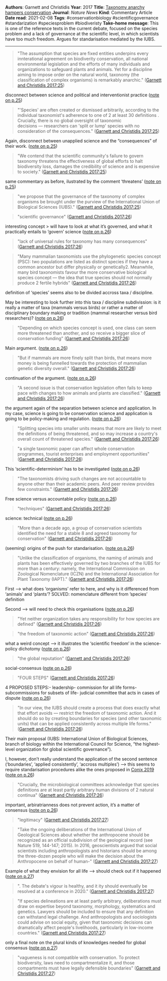 **Authors**: Garnett and Christidis
**Year**: 2017
**Title**: [Taxonomy anarchy hampers conservation](zotero://open-pdf/library/items/MJSUN2UK?)
**Journal**: *Nature News*
**Kind**: Commentary Article
**Date read**: 2021-02-08
**Tags**: #conservationbiology #scientificgovernance #standarization #speciesproblem #biodiveristy 
**Take-home message**: This is one of the reference texts in the current debate, focused on the species problem and a lack of governance at the scientific level, in which scientists have too much freedom. Argues for standarisation mediated by the IUBS.

---


> "The assumption that species are fixed entities underpins every innterational agreement on biodiverity conservation, all national environmental legislation and the efforts of many individuals and organizations to safeguard plants and animals. Yet for a discipline aiming to impose order on the natural world, taxonomy (the classification of complex organisms) is remarkably anarchic." ([Garnett and Christidis 2017:25](zotero://open-pdf/library/items/MJSUN2UK?page=1))

disconnect between science and political and interventionist practice ([note on p.25](zotero://open-pdf/library/items/MJSUN2UK?page=1))

> "'Species' are often created or dismissed arbitrarily, according to the individual taxonomist's adherence to one of 2 at least 30 definitions . Crucially, there is no global oversight of taxonomic decisions — researchers can 'split or lump' species with no consideration of the consequences." ([Garnett and Christidis 2017:25](zotero://open-pdf/library/items/MJSUN2UK?page=1))

Again, disconnect between unapplied science and the “consequences” of their work. ([note on p.25](zotero://open-pdf/library/items/MJSUN2UK?page=1))

> "We  contend that the scientific community's failure to govern taxonomy threatens the effectiveness of global efforts to halt biodiversity loss, damages the credibility of science and is expensive to society." ([Garnett and Christidis 2017:25](zotero://open-pdf/library/items/MJSUN2UK?page=1))

same commentary as before, ilustrated by the comment ‘threatens’ ([note on p.25](zotero://open-pdf/library/items/MJSUN2UK?page=1))

> "we propose that the governance of the taxonomy of complex organisms be brought under the purview of the International Union of Biological Sciences (IUBS)." ([Garnett and Christidis 2017:25](zotero://open-pdf/library/items/MJSUN2UK?page=1))

> "scientific governance" ([Garnett and Christidis 2017:26](zotero://open-pdf/library/items/MJSUN2UK?page=2))

interesting concept > will have to look at what it’s governed, and what it practically entails to ‘govern’ science ([note on p.26](zotero://open-pdf/library/items/MJSUN2UK?page=2))

> "lack of universal rules for taxonomy has many consequences" ([Garnett and Christidis 2017:26](zotero://open-pdf/library/items/MJSUN2UK?page=2))

> "Many mammalian taxonomists use the phylogenetic species concept (PSC): two populations are listed as distinct species if they have a common ancestor but differ physically or genetically2. Meanwhile, many bird taxonomists favour the more conservative biological species concept — the idea that true species should not normally produce 2 fertile hybrids" ([Garnett and Christidis 2017:26](zotero://open-pdf/library/items/MJSUN2UK?page=2))

definition of ‘species’ seems also to be divided accross taxa / discipline.

May be interesting to look further into this taxa / discipline subdivission: is it really a matter of taxa (mammals versus birds) or rather a matter of disciplinary boundary making or tradition (mammal researcher versus bird researchers)? ([note on p.26](zotero://open-pdf/library/items/MJSUN2UK?page=2))

> "Depending on which species concept is used, one class can seem more threatened than another, and so receive a bigger slice of conservation funding" ([Garnett and Christidis 2017:26](zotero://open-pdf/library/items/MJSUN2UK?page=2))

Main argument.  ([note on p.26](zotero://open-pdf/library/items/MJSUN2UK?page=2))

> "But if mammals are more finely split than birds, that means more money is being funnelled towards the protection of mammalian genetic diversity overall." ([Garnett and Christidis 2017:26](zotero://open-pdf/library/items/MJSUN2UK?page=2))

continuation of the argument. ([note on p.26](zotero://open-pdf/library/items/MJSUN2UK?page=2))

> "A second issue is that conservation legislation often fails to keep pace with changes to how animals and plants are classified." ([Garnett and Christidis 2017:26](zotero://open-pdf/library/items/MJSUN2UK?page=2))

the argument again of the separation between science and application. In my case, science is going to be conservation science and application is going to be policy-making and regulation.  ([note on p.26](zotero://open-pdf/library/items/MJSUN2UK?page=2))

> "Splitting species into smaller units means that more are likely to meet the definitions of being threatened, and so may increase a country's overall count of threatened species." ([Garnett and Christidis 2017:26](zotero://open-pdf/library/items/MJSUN2UK?page=2))

> "a single taxonomic paper can affect whole conservation programmes, tourist enterprises and employment opportunities" ([Garnett and Christidis 2017:26](zotero://open-pdf/library/items/MJSUN2UK?page=2))

This ‘scientific-determinism’ has to be investigated ([note on p.26](zotero://open-pdf/library/items/MJSUN2UK?page=2))

> "The taxonomists driving such changes are not accountable to anyone other than their academic peers. And peer review provides few constraints." ([Garnett and Christidis 2017:26](zotero://open-pdf/library/items/MJSUN2UK?page=2))

Free science versus accountable policy ([note on p.26](zotero://open-pdf/library/items/MJSUN2UK?page=2))

> "techniques" ([Garnett and Christidis 2017:26](zotero://open-pdf/library/items/MJSUN2UK?page=2))

science: technical ([note on p.26](zotero://open-pdf/library/items/MJSUN2UK?page=2))

> "More than a decade ago, a group of conservation scientists identified the need for a stable 8 and agreed taxonomy for conservation" ([Garnett and Christidis 2017:26](zotero://open-pdf/library/items/MJSUN2UK?page=2))

(seeming) origins of the push for standarisation. ([note on p.26](zotero://open-pdf/library/items/MJSUN2UK?page=2))

> "Unlike the classification of organisms, the naming of animals and plants has been effectively governed by two branches of the IUBS for more than a century: namely, the International Commission on Zoological Nomenclature (ICZN) and the International Association for Plant Taxonomy (IAPT)." ([Garnett and Christidis 2017:26](zotero://open-pdf/library/items/MJSUN2UK?page=2))

First —> what does ‘organisms’ refer to here, and why is it differenced from ‘animals’ and ‘plants’? SOLVED: nomenclature different from ’species’ definition

Second —> will need to check this organisations ([note on p.26](zotero://open-pdf/library/items/MJSUN2UK?page=2))

> "Yet neither organization takes any responsibility for how species are defined" ([Garnett and Christidis 2017:26](zotero://open-pdf/library/items/MJSUN2UK?page=2))

> "the freedom of taxonomic action" ([Garnett and Christidis 2017:26](zotero://open-pdf/library/items/MJSUN2UK?page=2))

what a weird concept —> it illustrates the ‘scientific freedom’ in the science-policy dichotomy ([note on p.26](zotero://open-pdf/library/items/MJSUN2UK?page=2))

> "the global reputation" ([Garnett and Christidis 2017:26](zotero://open-pdf/library/items/MJSUN2UK?page=2))

social-consensus ([note on p.26](zotero://open-pdf/library/items/MJSUN2UK?page=2))

> "FOUR STEPS" ([Garnett and Christidis 2017:26](zotero://open-pdf/library/items/MJSUN2UK?page=2))

4 PROPOSED STEPS:- leadership- commission for all life forms- subcommissions for subsets of life- judicial committee that acts in cases of dispute ([note on p.26](zotero://open-pdf/library/items/MJSUN2UK?page=2))

> "In our view, the IUBS should create a process that does exactly what that effort avoids — restrict the freedom of taxonomic action. And it should do so by creating boundaries for species (and other taxonomic units) that can be applied consistently across multiple life forms." ([Garnett and Christidis 2017:26](zotero://open-pdf/library/items/MJSUN2UK?page=2))

Their main proposal (IUBS: International Union of Biological Sciences, branch of biology within the International Council for Science, “the highest-level organization for global scientific governance”).

I, however, don’t really understand the application of the second sentence (‘boundaries’, ‘applied consistently’, ‘accross multiples’) —> this seems to require standarisation procedures alike the ones proposed in [Conix 2019](Conix%202019.md) ([note on p.26](zotero://open-pdf/library/items/MJSUN2UK?page=2))

> "Crucially, the microbiological committees acknowledge that species definitions are at least partly arbitrary human divisions of 2 natural continua" ([Garnett and Christidis 2017:26](zotero://open-pdf/library/items/MJSUN2UK?page=2))

important, arbiratrianness does not prevent action, it’s a matter of consensus ([note on p.26](zotero://open-pdf/library/items/MJSUN2UK?page=2))

> "legitimacy" ([Garnett and Christidis 2017:27](zotero://open-pdf/library/items/MJSUN2UK?page=3))

> "Take the ongoing deliberations of the International Union of Geological Sciences about whether the anthropocene should be recognized as an official subdivision of the geological record (see Nature 519, 144-147; 2015). In 2016, geoscientists argued that social scientists including anthropologists and historians should be among the three-dozen people who will make the decision about the Anthropocene on behalf of human-" ([Garnett and Christidis 2017:27](zotero://open-pdf/library/items/MJSUN2UK?page=3))

Example of what they envision for all life —> should check out if it happened ([note on p.27](zotero://open-pdf/library/items/MJSUN2UK?page=3))

> ". The debate's vigour is healthy, and it ity should eventually be resolved at a conference in 2020." ([Garnett and Christidis 2017:27](zotero://open-pdf/library/items/MJSUN2UK?page=3))

> "If species delineations are at least partly arbitrary, deliberations must draw on expertise beyond taxonomy, morphology, systematics and genetics. Lawyers should be included to ensure that any definition can withstand legal challenge. And anthropologists and sociologists could advise on social equity, given that taxonomic decisions can dramatically affect people's livelihoods, particularly in low-income countries." ([Garnett and Christidis 2017:27](zotero://open-pdf/library/items/MJSUN2UK?page=3))

only a final note on the plural kinds of knowledges needed for global consensus ([note on p.27](zotero://open-pdf/library/items/MJSUN2UK?page=3))

> "vagueness is not compatible with conservation. To protect biodiversity, laws need to compartmentalize it, and those compartments must have legally defensible boundaries" ([Garnett and Christidis 2017:27](zotero://open-pdf/library/items/MJSUN2UK?page=3))


